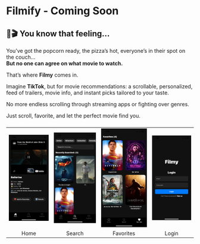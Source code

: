 # Filmify - Coming Soon 

## 🍿🎬 You know that feeling...

You’ve got the popcorn ready, the pizza’s hot, everyone’s in their spot on the couch…  
**But no one can agree on what movie to watch.**

That’s where **Filmy** comes in.

Imagine **TikTok**, but for movie recommendations: a scrollable, personalized, feed of trailers, movie info, and instant picks tailored to your taste.  

No more endless scrolling through streaming apps or fighting over genres.

Just scroll, favorite, and let the perfect movie find you.


<h3></h3>

<div align="center">
  <table>
    <tr>
      <td><img src="images/home.PNG" alt="Home Screen" width="300"/></td>
      <td><img src="images/search.PNG" alt="Search Screen" width="300"/></td>
      <td><img src="images/fav.PNG" alt="Favorites Screen" width="300"/></td>
      <td><img src="images/login.PNG" alt="Login Screen" width="300"/></td>
    </tr>
    <tr>
      <td align="center">Home</td>
      <td align="center">Search</td>
      <td align="center">Favorites</td>
      <td align="center">Login</td>
    </tr>
  </table>
</div>
